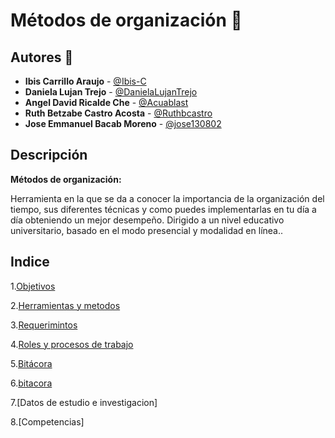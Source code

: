 
# Métodos de organización :notebook:

## Autores :pencil:
* **Ibis Carrillo Araujo** - [@Ibis-C](https://github.com/Ibis-C "@Ibis-C")
* **Daniela Lujan Trejo** - [@DanielaLujanTrejo](https://github.com/DanielaLujanTrejo "@DanielaLujanTrejo") 
* **Angel David Ricalde Che** - [@Acuablast](https://github.com/Acuablast "@JAcuablast")
* **Ruth Betzabe Castro Acosta** - [@Ruthbcastro](https://github.com/Ruthbcastro "@Ruthbcastro")
* **Jose Emmanuel Bacab Moreno** - [@jose130802](https://github.com/jose130802 "jose130802")
## Descripción
**Métodos de organización:**

Herramienta en la que se da a conocer la importancia de la organización del tiempo, sus diferentes técnicas y como puedes implementarlas en tu día a día obteniendo un mejor desempeño. Dirigido a un nivel educativo universitario, basado en el modo presencial y modalidad en línea..

## Indice

1.[Objetivos](https://github.com/Audny738/POO_Project/blob/master/DOCUMENTACIÓN/1.%20Objetivos.md "Objetivos")

2.[Herramientas y metodos](https://github.com/Audny738/POO_Project/blob/master/DOCUMENTACIÓN/2.%20Requerimientos.md "Requerimientos")

3.[Requerimintos](https://github.com/Audny738/POO_Project/blob/master/DOCUMENTACIÓN/3.%20Historias%20de%20Usuario.md "Historias de usuario")

4.[Roles y procesos de trabajo](https://github.com/Audny738/POO_Project/blob/master/DOCUMENTACIÓN/4.%20CasosDeUso.md "Casos de uso")

5.[Bitácora](https://github.com/Audny738/POO_Project/blob/master/DOCUMENTACIÓN/5.%20Herramientas%20e%20investigacion.md "Herramientas e investigación")

6.[bitacora](https://github.com/Audny738/POO_Project/blob/master/DOCUMENTACIÓN/6.%20Procesos%20y%20Roles.md "Procesos y Roles")

7.[Datos de estudio e investigacion]

8.[Competencias]



